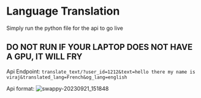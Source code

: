 # Language Translation 


Simply run the python file for the api to go live

## DO NOT RUN IF YOUR LAPTOP DOES NOT HAVE A GPU, IT WILL FRY

Api Endpoint: 
`translate_text/?user_id=1212&text=hello there my name is viraj&translated_lang=French&og_lang=english`

Api format: 
![swappy-20230921_151848](https://github.com/anubhav-aryan/accenture/assets/79002760/7f498f44-5a26-4773-bb3f-e31c79b8f7f4)
